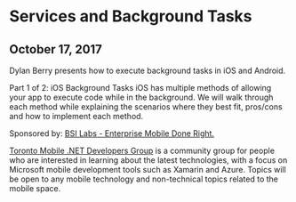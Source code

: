 # Services and Background Tasks
## October 17, 2017
Dylan Berry presents how to execute background tasks in iOS and Android.

Part 1 of 2: iOS Background Tasks
iOS has multiple methods of allowing your app to execute code while in the background. We will walk through each method while explaining the scenarios where they best fit, pros/cons and how to implement each method.

Sponsored by: [BSI Labs - Enterprise Mobile Done Right.](https://bsilabs.ca)

[Toronto Mobile .NET Developers Group](https://www.meetup.com/TorontoMobileDevelopers/) is a community group for people who are interested in learning about the latest technologies, with a focus on Microsoft mobile development tools such as Xamarin and Azure. Topics will be open to any mobile technology and non-technical topics related to the mobile space.
